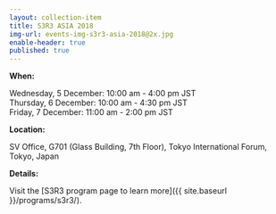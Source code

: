 ```yaml
---
layout: collection-item
title: S3R3 ASIA 2018
img-url: events-img-s3r3-asia-2018@2x.jpg
enable-header: true
published: true
---
```

**When:**

Wednesday, 5 December:  10:00 am - 4:00 pm JST  
Thursday, 6 December:  10:00 am - 4:30 pm JST  
Friday, 7 December:  11:00 am - 2:00 pm JST

**Location:** 

SV Office, G701 (Glass Building, 7th Floor), Tokyo International Forum, Tokyo, Japan 

**Details:** 

Visit the [S3R3 program page to learn more]({{ site.baseurl }}/programs/s3r3/).